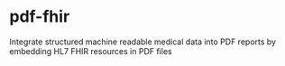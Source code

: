 # pdf-fhir
Integrate structured machine readable medical data into PDF reports by embedding HL7 FHIR resources in PDF files
